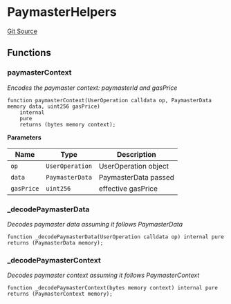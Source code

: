 # PaymasterHelpers
[Git Source](https://github.com/TrueWallet/contracts/blob/843930f01013ad22976a2d653f9d67aaa82d54f4/src/paymaster/PaymasterHelper.sol)


## Functions
### paymasterContext

*Encodes the paymaster context: paymasterId and gasPrice*


```solidity
function paymasterContext(UserOperation calldata op, PaymasterData memory data, uint256 gasPrice)
    internal
    pure
    returns (bytes memory context);
```
**Parameters**

|Name|Type|Description|
|----|----|-----------|
|`op`|`UserOperation`|UserOperation object|
|`data`|`PaymasterData`|PaymasterData passed|
|`gasPrice`|`uint256`|effective gasPrice|


### _decodePaymasterData

*Decodes paymaster data assuming it follows PaymasterData*


```solidity
function _decodePaymasterData(UserOperation calldata op) internal pure returns (PaymasterData memory);
```

### _decodePaymasterContext

*Decodes paymaster context assuming it follows PaymasterContext*


```solidity
function _decodePaymasterContext(bytes memory context) internal pure returns (PaymasterContext memory);
```

